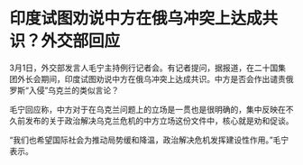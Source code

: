 # 印度试图劝说中方在俄乌冲突上达成共识？外交部回应

3月1日，外交部发言人毛宁主持例行记者会。有记者提问，据报道，在二十国集团外长会期间，印度试图劝说中方在俄乌冲突上达成共识。中方是否会作出谴责俄罗斯“入侵”乌克兰的类似言论？

毛宁回应称，中方对于在乌克兰问题上的立场是一贯也是很明确的，集中反映在不久前发布的关于政治解决乌克兰危机的中方立场这份文件中，核心就是劝和促谈。

“我们也希望国际社会为推动局势缓和降温，政治解决危机发挥建设性作用。”毛宁表示。

